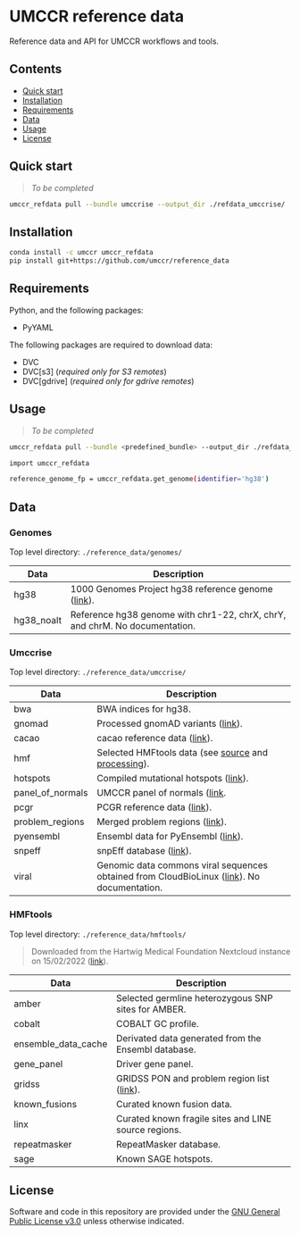 # UMCCR reference data

Reference data and API for UMCCR workflows and tools.

## Contents

* [Quick start](#quick-start)
* [Installation](#installation)
* [Requirements](#requirements)
* [Data](#data)
* [Usage](#usage)
* [License](#license)

## Quick start

> *To be completed*

```bash
umccr_refdata pull --bundle umccrise --output_dir ./refdata_umccrise/
```

## Installation

```bash
conda install -c umccr umccr_refdata
pip install git+https://github.com/umccr/reference_data
```

## Requirements

Python, and the following packages:

* PyYAML

The following packages are required to download data:

* DVC
* DVC[s3] (*required only for S3 remotes*)
* DVC[gdrive] (*required only for gdrive remotes*)

## Usage

> *To be completed*

```bash
umccr_refdata pull --bundle <predefined_bundle> --output_dir ./refdata_bundle/
```

```bash
import umccr_refdata

reference_genome_fp = umccr_refdata.get_genome(identifier='hg38')
```

## Data

### Genomes

Top level directory: `./reference_data/genomes/`

| Data          | Description   |
| --            | --            |
| hg38          | 1000 Genomes Project hg38 reference genome ([link](https://ftp.1000genomes.ebi.ac.uk/vol1/ftp/technical/reference/GRCh38_reference_genome/)). |
| hg38_noalt    | Reference hg38 genome with chr1-22, chrX, chrY, and chrM. No documentation. |

### Umccrise

Top level directory: `./reference_data/umccrise/`

| Data              | Description   |
| --                | --            |
| bwa               | BWA indices for hg38. |
| gnomad            | Processed gnomAD variants ([link](https://github.com/umccr/umccrise/#gnomad])). |
| cacao             | cacao reference data ([link](https://github.com/sigven/cacao)). |
| hmf               | Selected HMFtools data (see [source](https://nextcloud.hartwigmedicalfoundation.nl/s/LTiKTd8XxBqwaiC?path=%2FHMFTools-Resources) and [processing](https://github.com/umccr/umccrise/#building-reference-data)). |
| hotspots          | Compiled mutational hotspots ([link](https://github.com/umccr/umccrise/#hotspots)). |
| panel_of_normals  | UMCCR panel of normals ([link](https://github.com/umccr/vcf_stuff/tree/master/vcf_stuff/panel_of_normals). |
| pcgr              | PCGR reference data ([link](https://sigven.github.io/pcgr/articles/installation.html#step-1-download-data-bundle)). |
| problem_regions   | Merged problem regions ([link](https://github.com/umccr/umccrise/#problem-regions)). |
| pyensembl         | Ensembl data for PyEnsembl ([link](https://github.com/openvax/pyensembl#installation)). |
| snpeff            | snpEff database ([link](https://github.com/umccr/umccrise/#snpeff)). |
| viral             | Genomic data commons viral sequences obtained from CloudBioLinux ([link](https://s3.amazonaws.com/biodata/collections/GRCh37/viral/gdc-viral.fa)). No documentation. |

### HMFtools

Top level directory: `./reference_data/hmftools/`

> Downloaded from the Hartwig Medical Foundation Nextcloud instance on 15/02/2022
> ([link](https://nextcloud.hartwigmedicalfoundation.nl/s/LTiKTd8XxBqwaiC?path=%2FHMFTools-Resources)).

| Data                  | Description   |
| --                    | --            |
| amber                 | Selected germline heterozygous SNP sites for AMBER. |
| cobalt                | COBALT GC profile. |
| ensemble_data_cache   | Derivated data generated from the Ensembl database. |
| gene_panel            | Driver gene panel. |
| gridss                | GRIDSS PON and problem region list ([link](https://github.com/PapenfussLab/gridss/blob/bd7da/example/ENCFF356LFX.bed)). |
| known_fusions         | Curated known fusion data. |
| linx                  | Curated known fragile sites and LINE source regions. |
| repeatmasker          | RepeatMasker database. |
| sage                  | Known SAGE hotspots. |

## License

Software and code in this repository are provided under the [GNU General Public License
v3.0](https://www.gnu.org/licenses/gpl-3.0.en.html) unless otherwise indicated.
